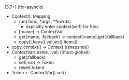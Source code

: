 (3.7+) (for-asyncio)
- Context(): Mapping
  - run(:func, *args, **kwrds)
    - explicitly enter context(self) for func
  - [:name] -> ContextVar
  - get(:name, :fallback) -> context[:name].get(:fallback)
  - copy() keys() values() items()
- copy_context() -> Context ((snapshot))
- ContextVar(:name, :val) ((must-global))
  - get(:fallback)
  - set(:val) -> Token
  - reset(:token)
- Token \<- ContextVar().set()


[MagicStack/contextvars: PEP 567 Backport]:(https://github.com/MagicStack/contextvars)
[如何使用contextvars模块和源码分析 - 掘金]:(https://juejin.cn/post/6975780543661260813)
[PEP 567 – Context Variables | peps.python.org]:(https://peps.python.org/pep-0567/#implementation)
